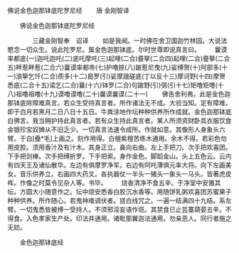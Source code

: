   佛说金色迦那钵底陀罗尼经
　　唐 金刚智译




　　佛说金色迦那钵底陀罗尼经

　　　　三藏金刚智奉　诏译
　　如是我闻。一时佛在舍卫国迦竹林园。大说法愍念一切众生。说此陀罗尼。属金色迦那钵底。尔时世尊即说真言曰。
　　曩谟率都底(一)迦吒迦吒(二)底吒摩吒(三)起哩(二合)亹拏(二合四)起哩(二合)亹拏(二合五)畔惹畔惹(二合六)曩谟率都帝(七)护噜捺(八)跛惹尼曳(九)娑缚贺(十)阿部多(十一)浪拏乞忏(二合)质多(十二)曷罗(引)娑摩誐磋底(丁以反十三)摩诃野(十四)摩贺悉底(二合十五)诺乞(二合)曩(十六)钵罗(二合)句跛野(引)弭(引十七)矩噜矩噜(十八)祖噜祖噜(十九)谟噜谟噜(二十)曩谟曩谟(二十一)
　　佛告舍利弗。此是金色迦那钵底除障难真言。若众生受持真言者。所作诸法无不成。大验当知。定有障难。即于白月若黑月二日八日十五日。牛粪涂地作坛种种供养所作成就。金色迦那钵底白佛言。我当拥护持此真言者。若有众生持此真言者。某人所须资财卧具衣服饮食金银珍宝奴婢从不旧乏少。一切真言法速令成所。作就如意。其像形人身象头六臂。于白[疊*毛]上画之。刻作用得。白檀紫檀苦练木通用。余木不得。若彩色勿用皮胶。须用香汁及有汁木。其身正立。鼻向右曲。左上手把刀。次手把欢喜团。下手把剑棒。次手把缚折罗。下手把索。身作金色。脚蹈金山。头上五色云。云内有四天王及诸仙散华。左边有俱摩罗净军。右边有阿吒薄俱元率大将。向下左画美女。音乐供养立。右画四大药叉。各执器仗一半头一猪头一象头一马头。皆著虎皮裈。作像之时莫令见杂人等。书毕。
　　烧香清净不食五辛。于净室中安置其坛。方圆大小随意作之。坛中烧安悉香白胶沉水香等。用随饼乳粥欢喜团苏蜜果子种种供养。所作随心。若鬼神难调伏者。搓白线咒之。一遍一结满四十九结。系左臂。一切鬼悉皆被缚一受持人。不须邪淫妄语作诳。其禁食已止芸薹葫荽五辛。不得食。入色孝家生产处。印法并通用。诸毗那翼迦法通用。勿亲恶人。同行者施之无妨。

　　金色迦那钵底经


